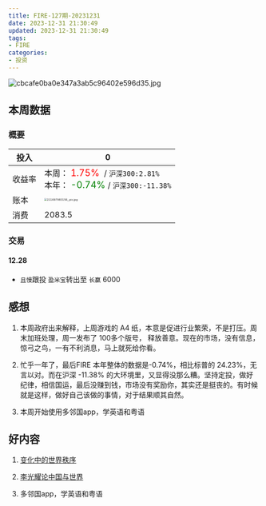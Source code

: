 ```yaml
---
title: FIRE-127期-20231231
date: 2023-12-31 21:30:49
updated: 2023-12-31 21:30:49
tags:
- FIRE
categories:
- 投资
---
```


![cbcafe0ba0e347a3ab5c96402e596d35.jpg](https://s2.loli.net/2023/12/31/GgtWVMvylXDJrBa.jpg)

## 本周数据

### 概要

| 投入   | 0                                                      |
| ------ | ------------------------------------------------------------ |
| 收益率 | 本周：<font color="red" size=4> 1.75% </font> / `沪深300:2.81%`    <br />本年：<font color="green" size=4> -0.74% </font>/ `沪深300:-11.38%` |
| 账本   | <img src="https://s2.loli.net/2023/12/31/rVhl98WPkdmoMLj.jpg" alt="211697983156_.pic.jpg" style="zoom:33%;" /> |
| 消费   | 2083.5                                               |

### 交易
#### 12.28

* `且慢`跟投 `盈米宝`转出至 `长赢` 6000 


## 感想

1. 本周政府出来解释，上周游戏的 A4 纸，本意是促进行业繁荣，不是打压。周末加班处理，周一发布了 100多个版号， 释放善意。现在的市场，没有信息，惊弓之鸟，一有不利消息，马上就死给你看。

2. 忙乎一年了，最后FIRE 本年整体的数据是-0.74%，相比标普的 24.23%，无言以对。而在沪深 -11.38% 的大环境里，又显得没那么糟。坚持定投，做好纪律，相信国运，最后没赚到钱，市场没有奖励你，其实还是挺丧的。有时候就是这样，做好自己该做的事情，对于结果顺其自然。

3. 本周开始使用多邻国app，学英语和粤语

## 好内容

1. [变化中的世界秩序](https://www.bilibili.com/video/BV1Sy4y1w7wf/?spm_id_from=333.337.search-card.all.click)

2. [李光耀论中国与世界](
https://book.douban.com/subject/25730239/)

3. 多邻国app，学英语和粤语
